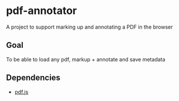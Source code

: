 # pdf-annotator

A project to support marking up and annotating a PDF in the browser

## Goal

To be able to load any pdf, markup + annotate and save metadata

## Dependencies

- [pdf.js](https://mozilla.github.io/pdf.js/)

